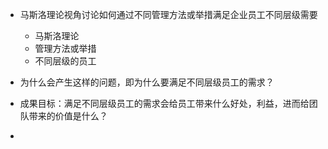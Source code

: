 
- 马斯洛理论视角讨论如何通过不同管理方法或举措满足企业员工不同层级需要
	- 马斯洛理论
	- 管理方法或举措
	- 不同层级的员工

- 为什么会产生这样的问题，即为什么要满足不同层级员工的需求？
- 成果目标：满足不同层级员工的需求会给员工带来什么好处，利益，进而给团队带来的价值是什么？
- 